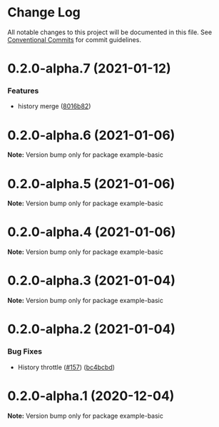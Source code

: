 # Change Log

All notable changes to this project will be documented in this file.
See [Conventional Commits](https://conventionalcommits.org) for commit guidelines.

# 0.2.0-alpha.7 (2021-01-12)


### Features

* history merge ([8016b82](https://github.com/prevwong/craft.js/commit/8016b82bf26dd208a17df59c93ed7f46cbee955f))





# 0.2.0-alpha.6 (2021-01-06)

**Note:** Version bump only for package example-basic





# 0.2.0-alpha.5 (2021-01-06)

**Note:** Version bump only for package example-basic





# 0.2.0-alpha.4 (2021-01-06)

**Note:** Version bump only for package example-basic





# 0.2.0-alpha.3 (2021-01-04)

**Note:** Version bump only for package example-basic





# 0.2.0-alpha.2 (2021-01-04)


### Bug Fixes

* History throttle ([#157](https://github.com/prevwong/craft.js/issues/157)) ([bc4bcbd](https://github.com/prevwong/craft.js/commit/bc4bcbde27c6cc48ba132e07e03f0c43798f6272))





# 0.2.0-alpha.1 (2020-12-04)

**Note:** Version bump only for package example-basic
